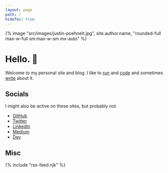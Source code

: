 ```yaml
---
layout: page
path: /
hideToc: true
---
```


<script type="application/ld+json">
{
  "@context": "https://schema.org",
  "@type": "Person",
  "address": {
    "@type": "PostalAddress",
    "addressRegion": "CO",
  },

  "jobTitle": "Software Engineer",
  "name": "{{ site.author.name }}",
  "url": "{{ site.url }}"
}
</script>

{% image "src/images/justin-poehnelt.jpg", site.author.name, "rounded-full max-w-full sm:max-w-sm mx-auto" %}

# Hello. 👋

Welcome to my personal site and blog. I like to <a class="tag run" href="/tag/run">run</a> and <a class="tag code" href="/tag/code">code</a> and sometimes <a href="/blog">write</a> about it.

## Socials

I might also be active on these sites, but probably not.

<ul>
    <li><a rel="noopener noreferrer" href="https://github.com/jpoehnelt" rel="me">GitHub</a></li>
    <li><a rel="noopener noreferrer" href="https://twitter.com/jpoehnelt" rel="me">Twitter</a></li>
    <li><a rel="noopener noreferrer" href="https://www.linkedin.com/in/justin-poehnelt" rel="me">LinkedIn</a></li>
    <li><a rel="noopener noreferrer" href="https://jpoehnelt.medium.com/" rel="me">Medium</a></li>
    <li><a rel="noopener noreferrer" href="https://dev.to/jpoehnelt" rel="me">Dev</a></li>
</ul>

## Misc

{% include "rss-feed.njk" %}
